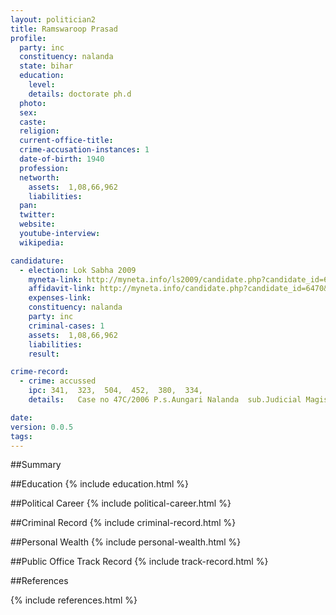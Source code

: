 ```yaml
---
layout: politician2
title: Ramswaroop Prasad
profile: 
  party: inc
  constituency: nalanda
  state: bihar
  education: 
    level: 
    details: doctorate ph.d
  photo: 
  sex: 
  caste: 
  religion: 
  current-office-title: 
  crime-accusation-instances: 1
  date-of-birth: 1940
  profession: 
  networth: 
    assets:  1,08,66,962
    liabilities: 
  pan: 
  twitter: 
  website: 
  youtube-interview: 
  wikipedia: 

candidature: 
  - election: Lok Sabha 2009
    myneta-link: http://myneta.info/ls2009/candidate.php?candidate_id=6470
    affidavit-link: http://myneta.info/candidate.php?candidate_id=6470&scan=original
    expenses-link: 
    constituency: nalanda 
    party: inc
    criminal-cases: 1
    assets:  1,08,66,962
    liabilities: 
    result:  

crime-record: 
  - crime: accussed
    ipc: 341,  323,  504,  452,  380,  334,
    details:   Case no 47C/2006 P.s.Aungari Nalanda  sub.Judicial Magistrate Hilsa 18/12/06  

date: 
version: 0.0.5
tags: 
---
```

##Summary


##Education
{% include education.html %}


##Political Career
{% include political-career.html %}


##Criminal Record
{% include criminal-record.html %}


##Personal Wealth
{% include personal-wealth.html %}


##Public Office Track Record
{% include track-record.html %}


##References


{% include references.html %}